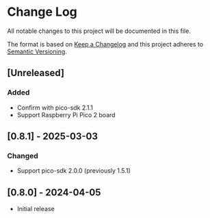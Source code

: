 # Change Log
All notable changes to this project will be documented in this file.

The format is based on [Keep a Changelog](http://keepachangelog.com/)
and this project adheres to [Semantic Versioning](http://semver.org/).

## [Unreleased]
### Added
* Confirm with pico-sdk 2.1.1
* Support Raspberry Pi Pico 2 board

## [0.8.1] - 2025-03-03
### Changed
* Support pico-sdk 2.0.0 (previously 1.5.1)

## [0.8.0] - 2024-04-05
* Initial release